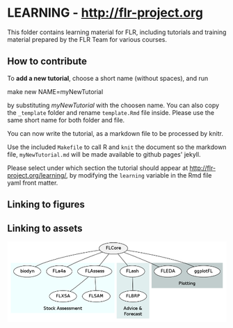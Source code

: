 # LEARNING - http://flr-project.org

This folder contains learning material for FLR, including tutorials and training material prepared by the FLR Team for various courses.

## How to contribute

To **add a new tutorial**, choose a short name (without spaces), and run

  make new NAME=myNewTutorial

by substituting *myNewTutorial* with the choosen name. You can also copy the `_template` folder and rename `template.Rmd` file inside. Please use the same short name for both folder and file.

You can now write the tutorial, as a markdown file to be processed by knitr.

Use the included `Makefile` to call R and `knit` the document so the markdown file, `myNewTutorial.md` will be made available to github pages' jekyll.

Please select under which section the tutorial should appear at <http://flr-project.org/learning/>, by modifying the `learning` variable in the Rmd file yaml front matter.

## Linking to figures

## Linking to assets

[![FLR packages](/assets/diagrams/flrpkgs.png)](/assets/diagrams/flrpkgs.png)
